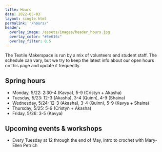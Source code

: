 ```yaml
---
title: Hours
date: 2022-05-03
layout: single.html
permalink: '/hours/'
header:
  overlay_image: /assets/images/header_hours.jpg
  overlay_color: "#5e616c"
  overlay_filter: 0.5
---
```


The Textile Makerspace is run by a mix of volunteers and student staff. The schedule can vary, but we try to keep the latest info about our open hours on this page and update it frequently.


## Spring hours

* Monday, 5/22: 2:30-4 (Kavya), 5-9 (Cristyn + Akasha)
* Tuesday, 5/23: 12-3 (Akasha), 3-4 (Quinn), 4-9 (Shaina)
* Wednesday, 5/24: 12-3 (Akasha), 3-4 (Quinn), 5-9 (Kavya + Shaina)
* Thursday, 5/25: 5-9 (Cristyn + Akasha)
* Friday, 5/26: 3-5 (Kavya) 


## Upcoming events & workshops
* Every Tuesday at 12 through the end of May, intro to crochet with Mary-Ellen Petrich